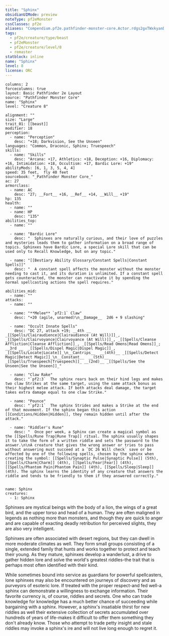 ```yaml
---
title: "Sphinx"
obsidianUIMode: preview
noteType: pf2eMonster
cssClasses: pf2e
aliases: "Compendium.pf2e.pathfinder-monster-core.Actor.rdgs2gxTWxkyanD6" 
tags:
  - pf2e/creature/type/beast
  - pf2eMonster
  - pf2e/creature/level/8
  - remaster
statblock: inline
name: "Sphinx"
level: 8
license: ORC
---
```


```statblock
columns: 2
forcecolumns: true
layout: Basic Pathfinder 2e Layout
source: "Pathfinder Monster Core"
name: "Sphinx"
level: "Creature 8"

alignment: ""
size: "Large"
trait_01: [[beast]]
modifier: 18
perception:
  - name: "Perception"
    desc: "+18; Darkvision, See the Unseen"
languages: "Common, Draconic, Sphinx; Truespeech"
skills:
  - name: "Skills"
    desc: "Arcana: +17, Athletics: +18, Deception: +16, Diplomacy: +16, Intimidation: +18, Occultism: +17, Bardic Lore: +19"
abilityMods: [6, 1, 3, 5, 4, 4]
speed: 35 feet,  fly 40 feet
sourcebook: "_Pathfinder Monster Core_"
ac: 27
armorclass:
  - name: AC
    desc: "27; __Fort__ +16, __Ref__ +14, __Will__ +19"
hp: 135
health:
  - name: ""
  - name: HP
    desc: "135"
abilities_top:
  - name: ""

  - name: "Bardic Lore"
    desc: "  Sphinxes are naturally curious, and their love of puzzles and mysteries leads them to gather information on a broad range of topics. Sphinxes have Bardic Lore, a special Lore skill that can be used only to Recall Knowledge, but on any topic."

  - name: "[[Bestiary Ability Glossary/Constant Spells|Constant Spells]]"
    desc: "  A constant spell affects the monster without the monster needing to cast it, and its duration is unlimited. If a constant spell gets counteracted, the monster can reactivate it by spending the normal spellcasting actions the spell requires."

abilities_mid:
  - name: ""
attacks:
  - name: ""

  - name: "**Melee** `pf2:1` Claw"
    desc: "+20 (agile, unarmed)\n__Damage__  2d6 + 9 slashing"

  - name: "Occult Innate Spells"
    desc: "DC 27, attack +19; __4th __  _[[Spells/Clairaudience|Clairaudience (At Will)]]_, _[[Spells/Clairvoyance|Clairvoyance (At Will)]]_, _[[Spells/Cleanse Affliction|Cleanse Affliction]]_, _[[Spells/Read Omens|Read Omens]]_; __3rd __  _[[Spells/Dispel Magic|Dispel Magic]]_, _[[Spells/Locate|Locate]]_\n__Cantrips__  __(4th)__ _[[Spells/Detect Magic|Detect Magic]]_\n__Constant__  __(5th)__ _[[Spells/Truespeech|Truespeech]]_ __(2nd)__ _[[Spells/See the Unseen|See the Unseen]]_"

  - name: "Claw Rake"
    desc: "`pf2:3`  The sphinx rears back on their hind legs and makes two claw Strikes at the same target, using the same attack bonus as their highest melee attack. If both attacks deal damage, the target takes extra damage equal to one claw Strike."

  - name: "Pounce"
    desc: "`pf2:1`  The sphinx Strides and makes a Strike at the end of that movement. If the sphinx began this action [[Conditions/Hidden|Hidden]], they remain hidden until after the attack."

  - name: "Riddler's Rune"
    desc: "  Once per week, a Sphinx can create a magical symbol as the [[Spells/Rune Trap|Rune Trap]] ritual. The sphinx usually shapes it to take the form of a written riddle and sets the password to the answer.\n\nA creature that gives the wrong answer or tries to pass without answering must succeed at a `DC 26 Will check` save or be affected by one of the following spells, chosen by the sphinx when creating the symbol: [[Spells/Synaptic Pulse|Synaptic Pulse]] (5th), [[Spells/Charm|Charm]] (4th), [[Spells/Fear|Fear]] (4th), [[Spells/Phantom Pain|Phantom Pain]] (4th), [[Spells/Sleep|Sleep]] (4th). The sphinx learns the identity of any creature that answers the riddle and tends to be friendly to them if they answered correctly."
 
```

```encounter-table
name: Sphinx
creatures:
  - 1: Sphinx
```



Sphinxes are mystical beings with the body of a lion, the wings of a great bird, and the upper torso and head of a human. They are often maligned in legends as nothing more than monsters, and though they are quick to anger and are capable of exacting deadly retribution for perceived slights, they are also very intelligent.

Sphinxes are often associated with desert regions, but they can dwell in more moderate climates as well. They form small groups consisting of a single, extended family that hunts and works together to protect and teach their young. As they mature, sphinxes develop a wanderlust, a drive to gather hidden lore and solve the world's greatest riddles-the trait that is perhaps most often identified with their kind.

While sometimes bound into service as guardians for powerful spellcasters, lone sphinxes may also be encountered on journeys of discovery and as purveyors of esoteric lore. If treated with the proper respect-and fed well-a sphinx can demonstrate a willingness to exchange information. Their favorite currency is, of course, riddles and secrets. One who can trade knowledge for knowledge has a much better chance of succeeding while bargaining with a sphinx. However, a sphinx's insatiable thirst for new riddles as well their extensive collection of secrets accumulated over hundreds of years of life-makes it difficult to offer them something they don't already know. Those who attempt to trade petty insight and stale riddles may invoke a sphinx's ire and will not live long enough to regret it.
